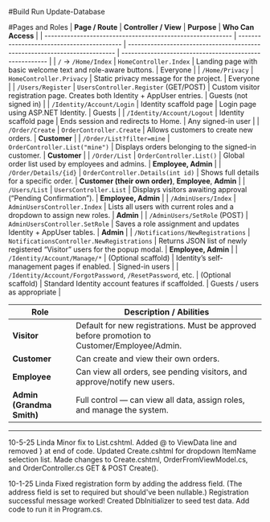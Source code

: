 ﻿#Build
Run Update-Database

#Pages and Roles
| **Page / Route**                                           | **Controller / View**                      | **Purpose**                                                                | **Who Can Access**                                      |
| ---------------------------------------------------------- | ------------------------------------------ | -------------------------------------------------------------------------- | ------------------------------------------------------- |
| `/` → `/Home/Index`                                        | `HomeController.Index`                     | Landing page with basic welcome text and role-aware buttons.               | Everyone                                                |
| `/Home/Privacy`                                            | `HomeController.Privacy`                   | Static privacy message for the project.                                    | Everyone                                                |
| `/Users/Register`                                          | `UsersController.Register` (GET/POST)      | Custom visitor registration page. Creates both Identity + AppUser entries. | Guests (not signed in)                                  |
| `/Identity/Account/Login`                                  | Identity scaffold page                     | Login page using ASP.NET Identity.                                         | Guests                                                  |
| `/Identity/Account/Logout`                                 | Identity scaffold page                     | Ends session and redirects to Home.                                        | Any signed-in user                                      |
| `/Order/Create`                                            | `OrderController.Create`                   | Allows customers to create new orders.                                     | **Customer**                                            |
| `/Order/List?filter=mine`                                  | `OrderController.List("mine")`             | Displays orders belonging to the signed-in customer.                       | **Customer**                                            |
| `/Order/List`                                              | `OrderController.List()`                   | Global order list used by employees and admins.                            | **Employee, Admin**                                     |
| `/Order/Details/{id}`                                      | `OrderController.Details(int id)`          | Shows full details for a specific order.                                   | **Customer (their own order)**, **Employee**, **Admin** |
| `/Users/List`                                              | `UsersController.List`                     | Displays visitors awaiting approval (“Pending Confirmation”).              | **Employee, Admin**                                     |
| `/AdminUsers/Index`                                        | `AdminUsersController.Index`               | Lists all users with current roles and a dropdown to assign new roles.     | **Admin**                                               |
| `/AdminUsers/SetRole` (POST)                               | `AdminUsersController.SetRole`             | Saves a role assignment and updates Identity + AppUser tables.             | **Admin**                                               |
| `/Notifications/NewRegistrations`                          | `NotificationsController.NewRegistrations` | Returns JSON list of newly registered “Visitor” users for the popup modal. | **Employee, Admin**                                     |
| `/Identity/Account/Manage/*`                               | (Optional scaffold)                        | Identity’s self-management pages if enabled.                               | Signed-in users                                         |
| `/Identity/Account/ForgotPassword`, `/ResetPassword`, etc. | (Optional scaffold)                        | Standard Identity account features if scaffolded.                          | Guests / users as appropriate                           |

| **Role**                  | **Description / Abilities**                                                                  |
| ------------------------- | -------------------------------------------------------------------------------------------- |
| **Visitor**               | Default for new registrations. Must be approved before promotion to Customer/Employee/Admin. |
| **Customer**              | Can create and view their own orders.                                                        |
| **Employee**              | Can view all orders, see pending visitors, and approve/notify new users.                     |
| **Admin (Grandma Smith)** | Full control — can view all data, assign roles, and manage the system.                       |

---

10-5-25 Linda
Minor fix to List.cshtml. Added @ to ViewData line and removed } at end of code.
Updated Create.cshtml for dropdown ItemName selection list. Made changes to Create.cshtml, OrderFromViewModel.cs,
and OrderController.cs GET & POST Create().

10-1-25 Linda
Fixed registration form by adding the address field.
(The address field is set to required but should've been nullable.)
Registration successful message worked!
Created DbInitializer to seed test data. Add code to run it in Program.cs.